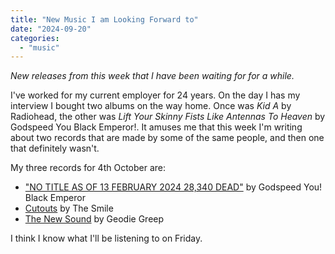 ```yaml
---
title: "New Music I am Looking Forward to"
date: "2024-09-20"
categories: 
  - "music"
---
```

_New releases from this week that I have been waiting for for a while._

I've worked for my current employer for 24 years. On the day I has my interview I bought two albums on the way home. Once was _Kid A_ by Radiohead, the other was _Lift Your Skinny Fists Like Antennas To Heaven_ by Godspeed You Black Emperor!. It amuses me that this week I'm writing about two records that are made by some of the same people, and then one that definitely wasn't.

My three records for 4th October are:

* ["NO​ ​TITLE AS OF 13 FEBRUARY 2024 28​,​340 DEAD"](https://godspeedyoublackemperor.bandcamp.com/album/no-title-as-of-13-february-2024-28340-dead) by Godspeed You! Black Emperor
* [Cutouts](https://thesmile.bandcamp.com/merch/the-smile-cutouts-standard-lp-uk-row-orders) by The Smile
* [The New Sound](https://geordiegreep.bandcamp.com/album/the-new-sound) by Geodie Greep

I think I know what I'll be listening to on Friday.